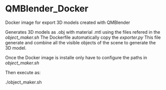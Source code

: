 # QMBlender_Docker
Docker image for export 3D models created with QMBlender

Generates 3D models as .obj with material .mtl using the files refered in the *object_maker.sh*
The Dockerfile automatically copy the *exporter.py*
This file generate and combine all the visible objects of the scene to generate the 3D model.

Once the Docker image is installe only have to configure the paths in *object_maker.sh*

Then execute as:

./object_maker.sh

